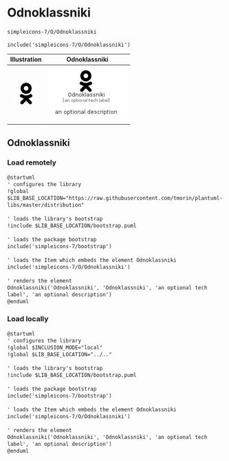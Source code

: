 # Odnoklassniki


```text
simpleicons-7/O/Odnoklassniki
```

```text
include('simpleicons-7/O/Odnoklassniki')
```



| Illustration | Odnoklassniki |
| :---: | :---: |
| ![illustration for Illustration](../../simpleicons-7/O/Odnoklassniki.png) | ![illustration for Odnoklassniki](../../simpleicons-7/O/Odnoklassniki.Local.png) |




## Odnoklassniki

### Load remotely
```plantuml
@startuml
' configures the library
!global $LIB_BASE_LOCATION="https://raw.githubusercontent.com/tmorin/plantuml-libs/master/distribution"

' loads the library's bootstrap
!include $LIB_BASE_LOCATION/bootstrap.puml

' loads the package bootstrap
include('simpleicons-7/bootstrap')

' loads the Item which embeds the element Odnoklassniki
include('simpleicons-7/O/Odnoklassniki')

' renders the element
Odnoklassniki('Odnoklassniki', 'Odnoklassniki', 'an optional tech label', 'an optional description')
@enduml
```

### Load locally
```plantuml
@startuml
' configures the library
!global $INCLUSION_MODE="local"
!global $LIB_BASE_LOCATION="../.."

' loads the library's bootstrap
!include $LIB_BASE_LOCATION/bootstrap.puml

' loads the package bootstrap
include('simpleicons-7/bootstrap')

' loads the Item which embeds the element Odnoklassniki
include('simpleicons-7/O/Odnoklassniki')

' renders the element
Odnoklassniki('Odnoklassniki', 'Odnoklassniki', 'an optional tech label', 'an optional description')
@enduml
```

